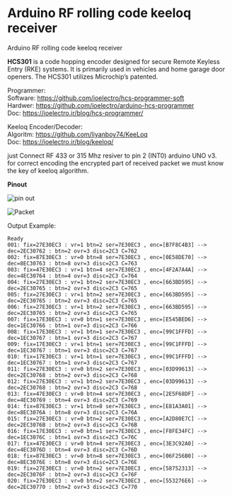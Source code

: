 # Arduino RF rolling code keeloq receiver

Arduino RF rolling code keeloq receiver 

**HCS301** is a code hopping encoder designed for secure Remote Keyless Entry (RKE) systems.
It is primarily used in vehicles and home garage door openers.
The HCS301 utilizes Microchip’s patented.

Programmer:<br>
Software: https://github.com/ioelectro/hcs-programmer-soft<br>
Hardwer: https://github.com/ioelectro/arduino-hcs-programmer<br>
Doc: https://ioelectro.ir/blog/hcs-programmer/<br>

Keeloq Encoder/Decoder:<br>
Algoritm: https://github.com/liyanboy74/KeeLoq<br>
Doc: https://ioelectro.ir/blog/keeloq/ <br>

just Connect RF 433 or 315 Mhz resiver to pin 2 (INT0) arduino UNO v3.<br>
for correct encoding the encrypted part of received packet we must know the key of keeloq algorithm.

**Pinout**

![pin out](https://github.com/liyanboy74/arduino-rf-rolling-code-keeloq-receiver/assets/64005694/a802b74a-0f1d-48e5-ae89-53ffae9bc903)

![Packet](https://github.com/liyanboy74/arduino-rf-rolling-code-keeloq-receiver/assets/64005694/ac3b46ce-226e-42ef-95df-c9de44f4fd20)


Output Example:
```
Ready
001: fix=27E30EC3 : vr=1 btn=2 ser=7E30EC3 , enc=[B7F8C4B3] --> dec=2EC30762 : btn=2 ovr=3 disc=2C3 C=762 
002: fix=87E30EC3 : vr=0 btn=8 ser=7E30EC3 , enc=[0E58DE70] --> dec=8EC30763 : btn=8 ovr=3 disc=2C3 C=763 
003: fix=47E30EC3 : vr=1 btn=4 ser=7E30EC3 , enc=[4F2A7A4A] --> dec=4EC30764 : btn=4 ovr=3 disc=2C3 C=764 
004: fix=27E30EC3 : vr=1 btn=2 ser=7E30EC3 , enc=[663BD595] --> dec=2EC30765 : btn=2 ovr=3 disc=2C3 C=765 
005: fix=27E30EC3 : vr=1 btn=2 ser=7E30EC3 , enc=[663BD595] --> dec=2EC30765 : btn=2 ovr=3 disc=2C3 C=765 
006: fix=27E30EC3 : vr=1 btn=2 ser=7E30EC3 , enc=[663BD595] --> dec=2EC30765 : btn=2 ovr=3 disc=2C3 C=765 
007: fix=17E30EC3 : vr=0 btn=1 ser=7E30EC3 , enc=[E545BED6] --> dec=1EC30766 : btn=1 ovr=3 disc=2C3 C=766 
008: fix=17E30EC3 : vr=1 btn=1 ser=7E30EC3 , enc=[99C1FFFD] --> dec=1EC30767 : btn=1 ovr=3 disc=2C3 C=767 
009: fix=17E30EC3 : vr=1 btn=1 ser=7E30EC3 , enc=[99C1FFFD] --> dec=1EC30767 : btn=1 ovr=3 disc=2C3 C=767 
010: fix=17E30EC3 : vr=1 btn=1 ser=7E30EC3 , enc=[99C1FFFD] --> dec=1EC30767 : btn=1 ovr=3 disc=2C3 C=767 
011: fix=27E30EC3 : vr=0 btn=2 ser=7E30EC3 , enc=[03D99613] --> dec=2EC30768 : btn=2 ovr=3 disc=2C3 C=768 
012: fix=27E30EC3 : vr=1 btn=2 ser=7E30EC3 , enc=[03D99613] --> dec=2EC30768 : btn=2 ovr=3 disc=2C3 C=768 
013: fix=47E30EC3 : vr=0 btn=4 ser=7E30EC3 , enc=[2E5F68DF] --> dec=4EC30769 : btn=4 ovr=3 disc=2C3 C=769 
014: fix=87E30EC3 : vr=1 btn=8 ser=7E30EC3 , enc=[E81A3A01] --> dec=8EC3076A : btn=8 ovr=3 disc=2C3 C=76A 
015: fix=27E30EC3 : vr=0 btn=2 ser=7E30EC3 , enc=[A2D80E7C] --> dec=2EC3076B : btn=2 ovr=3 disc=2C3 C=76B 
016: fix=17E30EC3 : vr=0 btn=1 ser=7E30EC3 , enc=[F8FE34FC] --> dec=1EC3076C : btn=1 ovr=3 disc=2C3 C=76C 
017: fix=47E30EC3 : vr=0 btn=4 ser=7E30EC3 , enc=[3E3C92A0] --> dec=4EC3076D : btn=4 ovr=3 disc=2C3 C=76D 
018: fix=87E30EC3 : vr=0 btn=8 ser=7E30EC3 , enc=[06F256B0] --> dec=8EC3076E : btn=8 ovr=3 disc=2C3 C=76E 
019: fix=27E30EC3 : vr=0 btn=2 ser=7E30EC3 , enc=[58752313] --> dec=2EC3076F : btn=2 ovr=3 disc=2C3 C=76F 
020: fix=27E30EC3 : vr=0 btn=2 ser=7E30EC3 , enc=[553276E6] --> dec=2EC30770 : btn=2 ovr=3 disc=2C3 C=770 
```
